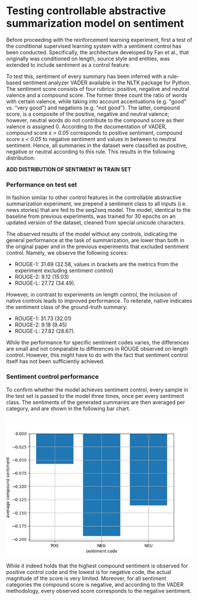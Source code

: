 # Testing controllable abstractive summarization model on sentiment

Before proceeding with the reinforcement learning experiment, first a test of the conditional supervised learning system with a sentiment control has been conducted. Specifically, the architecture developed by Fan et al., that originally was conditioned on length, source style and entities, was extended to include sentiment as a control feature. 

To test this, sentiment of every summary has been inferred with a rule-based sentiment analyzer VADER available in the NLTK package for Python. The sentiment score consists of four rubrics: positive, negative and neutral valence and a compound score. The former three count the ratio of words with certain valence, while taking into account accentuations (e.g. "good" vs. "very good") and negations (e.g. "not good"). The latter, compound score, is a composite of the positive, negative and neutral valence; however, neutral words do not contribute to the compound score as their valence is assigned 0. According to the documentation of VADER, compound score *s > 0.05* corresponds to positive sentiment, compound score *s < 0.05* to negative sentiment and values in between to neutral sentiment. Hence, all summaries in the dataset were classified as positive, negative or neutral according to this rule. This results in the following distribution: 

**ADD DISTRIBUTION OF SENTIMENT IN TRAIN SET**

### Performance on test set
In fashion similar to other control features in the controllable abstractive summarization experiment, we prepend a sentiment class to all inputs (i.e. news stories) that are fed to the seq2seq model. The model, identical to the baseline from previous experiments, was trained for 30 epochs on an updated version of the dataset, cleaned from special unicode characters. 

The observed results of the model without any controls, indicating the general performance at the task of summarization, are lower than both in the original paper and in the previous experiments that excluded sentiment control. Namely, we observe the following scores:
* ROUGE-1: 31.69 (32.58, values in brackets are the metrics from the experiment excluding sentiment control)
* ROUGE-2: 9.12 (15.03)
* ROUGE-L: 27.72 (34.49).

However, in contrast to experiments on length control, the inclusion of native controls leads to improved performance. To reiterate,  native indicates the sentiment class of the ground-truth summary:
* ROUGE-1: 31.73 (32.01)
* ROUGE-2: 9.18 (9.45)
* ROUGE-L: 27.82 (28.67).

While the performance for specific sentiment codes varies, the differences are small and not comparable to differences in ROUGE observed on length control. However, this might have to do with the fact that sentiment control itself has not been sufficiently achieved. 

### Sentiment control performance
To confirm whether the model achieves sentiment control, every sample in the test set is passed to the model three times, once per every sentiment class. The sentiments of the generated summaries are then averaged per category, and are shown in the following bar chart. 

<p align="center">
  <img src="../train_test_plots/test_sentiment_control.png" alt="test_sentiment_control"/>
</p>

While it indeed holds that the highest compound sentiment is observed for positive control code and the lowest is for negative code, the actual magnitude of the score is very limited. Moreover, for all sentiment categories the compound score is negative, and according to the VADER methodology, every observed score corresponds to the negative sentiment. 

